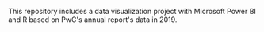 This repository includes a data visualization project with Microsoft Power BI and R based on PwC's annual report's data in 2019. 
